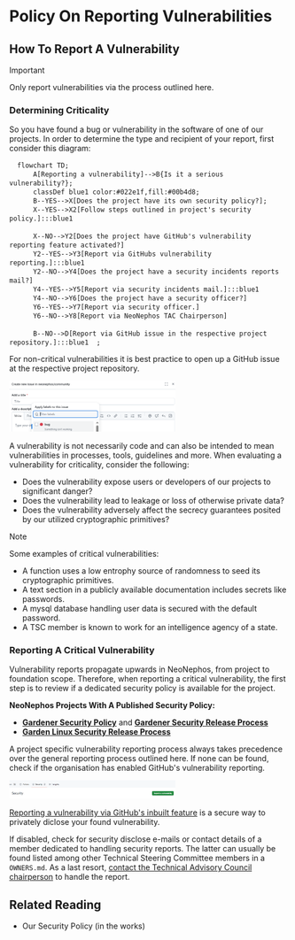 # Policy On Reporting Vulnerabilities

## How To Report A Vulnerability

> [!IMPORTANT]  
> Only report vulnerabilities via the process outlined here.

### Determining Criticality

So you have found a bug or vulnerability in the software of one of our projects. In order to determine the type and recipient of your report, first consider this diagram:

```mermaid
  flowchart TD;
      A[Reporting a vulnerability]-->B{Is it a serious vulnerability?};
      classDef blue1 color:#022e1f,fill:#00b4d8;
      B--YES-->X[Does the project have its own security policy?];
      X--YES-->X2[Follow steps outlined in project's security policy.]:::blue1
      
      X--NO-->Y2[Does the project have GitHub's vulnerability reporting feature activated?]
      Y2--YES-->Y3[Report via GitHubs vulnerability reporting.]:::blue1
      Y2--NO-->Y4[Does the project have a security incidents reports mail?]
      Y4--YES-->Y5[Report via security incidents mail.]:::blue1
      Y4--NO-->Y6[Does the project have a security officer?]
      Y6--YES-->Y7[Report via security officer.]
      Y6--NO-->Y8[Report via NeoNephos TAC Chairperson]

      B--NO-->D[Report via GitHub issue in the respective project repository.]:::blue1  ;
```

For non-critical vulnerabilities it is best practice to open up a GitHub issue at the respective project repository.

<img src="assets/security_policy_open_github_issue.png" alt="Reporting a noncritical vulnerability or bug via GitHub issues." width="300"/>

A vulnerability is not necessarily code and can also be intended to mean vulnerabilities in processes, tools, guidelines and more. 
When evaluating a vulnerability for criticality, consider the following:

* Does the vulnerability expose users or developers of our projects to significant danger?
* Does the vulnerability lead to leakage or loss of otherwise private data?
* Does the vulnerability adversely affect the secrecy guarantees posited by our utilized cryptographic primitives?

> [!NOTE]  
> Some examples of critical vulnerabilities:
> * A function uses a low entrophy source of randomness to seed its cryptographic primitives.
> * A text section in a publicly available documentation includes secrets like passwords.
> * A mysql database handling user data is secured with the default password.
> * A TSC member is known to work for an intelligence agency of a state.

### Reporting A Critical Vulnerability

Vulnerability reports propagate upwards in NeoNephos, from project to foundation scope. Therefore, when reporting a critical vulnerability, the first step is to review if a dedicated security policy is available for the project. 

**NeoNephos Projects With A Published Security Policy:**

* **[Gardener Security Policy](https://gardener.cloud/docs/security-and-compliance/)** and **[Gardener Security Release Process](https://github.com/gardener/gardener/security)**
* **[Garden Linux Security Release Process](https://github.com/gardenlinux/gardenlinux/security)**

A project specific vulnerability reporting process always takes precedence over the general reporting process outlined here. If none can be found, check if the organisation has enabled GitHub's vulnerability reporting.

<img src="assets/security_policy_github_vulnerability_report.png" alt="GitHub's vulnerability reporting feature." width="300"/>

[Reporting a vulnerability via GitHub's inbuilt feature](https://docs.github.com/en/code-security/security-advisories/guidance-on-reporting-and-writing-information-about-vulnerabilities/privately-reporting-a-security-vulnerability) is a secure way to privately diclose your found vulnerability.

If disabled, check for security disclose e-mails or contact details of a member dedicated to handling security reports. The latter can usually be found listed among other Technical Steering Committee members in a ```OWNERS.md```.
As a last resort, [contact the Technical Advisory Council chairperson](https://neonephos.org/technical_advisory_council) to handle the report.

## Related Reading

* Our Security Policy (in the works)
